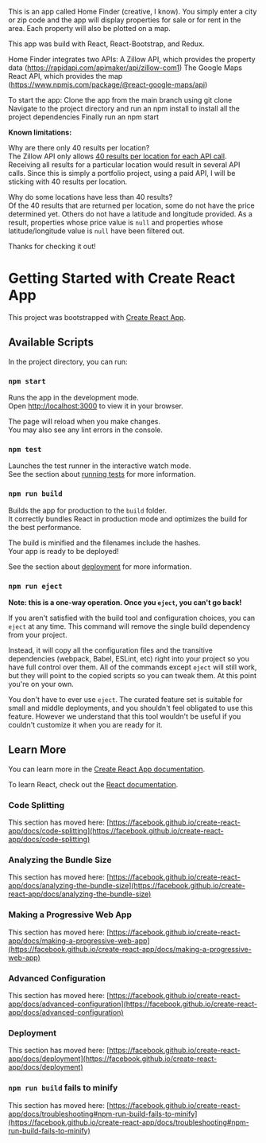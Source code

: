 This is an app called Home Finder (creative, I know). You simply enter a city or zip code 
and the app will display properties for sale or for rent in the area. Each property will also be 
plotted on a map.

This app was build with React, React-Bootstrap, and Redux.

Home Finder integrates two APIs:
  A Zillow API, which provides the property data (https://rapidapi.com/apimaker/api/zillow-com1)
  The Google Maps React API, which provides the map (https://www.npmjs.com/package/@react-google-maps/api)

To start the app:
  Clone the app from the main branch using git clone
  Navigate to the project directory and run an npm install to install all the project dependencies
  Finally run an npm start
  
<b>Known limitations:</b>

  Why are there only 40 results per location?<br>
    The Zillow API only allows <a href="[https://rapidapi.com/apimaker/api/zillow-com1/tutorials/frequently-asked-   questions#:~:text=40%20records%20per%20page%20is%20the%20maximum.%20You%20will%20have%20to%20use%20the%20loop%20and%20refer%20to%20the%20API%20page%20per%20page%20(f rom%201%20to%2020%2C%2020%20pages%20%3D%2020%20API%20calls).](https://rapidapi.com/apimaker/api/zillow-com1/tutorials/frequently-asked-questions#:~:text=Anyway%20that%20I%20can%20obtain%20more%20data%20and%20requests%3F%20%3E40%3F)">40 results per location for each API call</a>.
    Receiving all results for a particular location would result in several API calls. Since this is simply a 
    portfolio project, using a paid API, I will be sticking with 40 results per location.
  
  Why do some locations have less than 40 results?<br>
    Of the 40 results that are returned per location, some do not have the price determined yet. Others do not have a latitude and longitude provided. 
    As a result, properties whose price value is <code>null</code> and properties whose latitude/longitude value is <code>null</code> have been filtered out.

Thanks for checking it out!



# Getting Started with Create React App

This project was bootstrapped with [Create React App](https://github.com/facebook/create-react-app).

## Available Scripts

In the project directory, you can run:

### `npm start`

Runs the app in the development mode.\
Open [http://localhost:3000](http://localhost:3000) to view it in your browser.

The page will reload when you make changes.\
You may also see any lint errors in the console.

### `npm test`

Launches the test runner in the interactive watch mode.\
See the section about [running tests](https://facebook.github.io/create-react-app/docs/running-tests) for more information.

### `npm run build`

Builds the app for production to the `build` folder.\
It correctly bundles React in production mode and optimizes the build for the best performance.

The build is minified and the filenames include the hashes.\
Your app is ready to be deployed!

See the section about [deployment](https://facebook.github.io/create-react-app/docs/deployment) for more information.

### `npm run eject`

**Note: this is a one-way operation. Once you `eject`, you can't go back!**

If you aren't satisfied with the build tool and configuration choices, you can `eject` at any time. This command will remove the single build dependency from your project.

Instead, it will copy all the configuration files and the transitive dependencies (webpack, Babel, ESLint, etc) right into your project so you have full control over them. All of the commands except `eject` will still work, but they will point to the copied scripts so you can tweak them. At this point you're on your own.

You don't have to ever use `eject`. The curated feature set is suitable for small and middle deployments, and you shouldn't feel obligated to use this feature. However we understand that this tool wouldn't be useful if you couldn't customize it when you are ready for it.

## Learn More

You can learn more in the [Create React App documentation](https://facebook.github.io/create-react-app/docs/getting-started).

To learn React, check out the [React documentation](https://reactjs.org/).

### Code Splitting

This section has moved here: [https://facebook.github.io/create-react-app/docs/code-splitting](https://facebook.github.io/create-react-app/docs/code-splitting)

### Analyzing the Bundle Size

This section has moved here: [https://facebook.github.io/create-react-app/docs/analyzing-the-bundle-size](https://facebook.github.io/create-react-app/docs/analyzing-the-bundle-size)

### Making a Progressive Web App

This section has moved here: [https://facebook.github.io/create-react-app/docs/making-a-progressive-web-app](https://facebook.github.io/create-react-app/docs/making-a-progressive-web-app)

### Advanced Configuration

This section has moved here: [https://facebook.github.io/create-react-app/docs/advanced-configuration](https://facebook.github.io/create-react-app/docs/advanced-configuration)

### Deployment

This section has moved here: [https://facebook.github.io/create-react-app/docs/deployment](https://facebook.github.io/create-react-app/docs/deployment)

### `npm run build` fails to minify

This section has moved here: [https://facebook.github.io/create-react-app/docs/troubleshooting#npm-run-build-fails-to-minify](https://facebook.github.io/create-react-app/docs/troubleshooting#npm-run-build-fails-to-minify)
